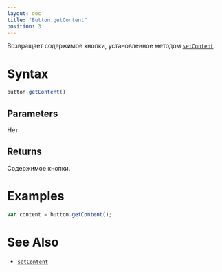 ```yaml
---
layout: doc
title: "Button.getContent"
position: 3
---
```


Возвращает содержимое кнопки, установленное методом [`setContent`](../Button.setContent/).

# Syntax

```js
button.getContent()
```

## Parameters

Нет

## Returns

Содержимое кнопки.

# Examples

```js
var content = button.getContent();
```

# See Also

* [`setContent`](../Button.setContent/)
